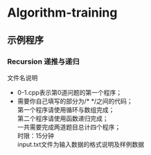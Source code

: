 # Algorithm-training
## 示例程序
### Recursion 递推与递归
文件名说明  
* 0-1.cpp表示第0道问题的第一个程序；  
* 需要你自己填写的部分为/*   */之间的代码；  
第一个程序请使用循环与数组完成；  
第二个程序请使用函数递归完成；  
一共需要完成两道题目总计四个程序；  
时限：15分钟  
input.txt文件为输入数据的格式说明及样例数据  
